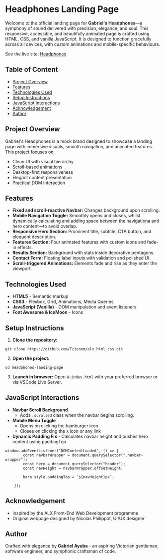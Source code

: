# Headphones Landing Page

Welcome to the official landing page for **Gabriel's Headphones**&mdash;a symphony of sound delivered with precision,
elegance, and soul. This responsive, accessible, and beautifully animated page is crafted using HTML, CSS, and vanilla
JavaScript. It is designed to function gracefully across all devices, with custom animations and mobile-specific
behaviours.

See the live site: [Headphones](https://gabs-headphones.vercel.app)

## Table of Content

- [Project Overview](#project-overview)
- [Features](#features)
- [Technologies Used](#technologies-used)
- [Setup Instructions](#setup-instructions)
- [JavaScript Interactions](#javascript-interactions)
- [Acknowledgement](#acknowledgement)
- [Author](#author)

## Project Overview

Gabriel's Headphones is a mock brand designed to showcase a landing page with immersive visuals, smooth navigation, and
animated features. This project focuses on:

- Clean UI with visual hierarchy
- Scroll-based animations
- Desktop-first responsiveness
- Elegant content presentation
- Practical DOM interaction

## Features

- **Fixed and scroll-reactive Navbar:** Changes background upon scrolling.
- **Mobile Navigation Toggle:** Smoothly opens and closes, whilst dynamically calculating and adding space between the
  navigationa and hero content&mdash;to avoid overlap.
- **Responsive Hero Section:** Prominent title, subtitle, CTA button, and eloquent description.
- **Features Section:** Four animated features with custom icons and fade-in effects.
- **Results Section:** Background with stats inside decorative pentagons.
- **Contact Form:** Floating label inputs with validation and polished UI.
- **Scroll-triggered Animations:** Elements fade and rise as they enter the viewport.

## Technologies Used

- **HTML5** - Semantic markup
- **CSS3** - Flexbox, Grid, Animations, Media Queries
- **JavaScript (Vanilla)** - DOM manipulation and event listeners
- **Font Awesome & IcoMoon** - Icons

## Setup Instructions

1. **Clone the repository:**

```
git clone https://github.com/Tzienom/alx_html_css.git
```

2. **Open the project:**

```
cd headphones-landing-page
```

3. **Launch in browser:** Open `8-index.html` with your preferred browser or via VSCode Live Server.

## JavaScript Interactions

- **Navbar Scroll Background**
  - Adds `.scrolled` class when the navbar begins scrolling.
- **Mobile Menu Toggle**
  - Opens on clicking the hamburger icon
  - Closes on clicking the `X` icon or any link
- **Dynamic Padding Fix** - Calculates navbar height and pushes hero content using paddingTop

```
window.addEventListener("DOMContentLoaded", () => {
        const navbarWrapper = document.querySelector(".navbar-wrapper");
        const hero = document.querySelector("header");
        const navHeight = navbarWrapper.offsetHeight;

        hero.style.paddingTop = `${navHeight}px`;

    });
```

## Acknowledgement

- Inspired by the ALX Front-End Web Development programme
- Original webpage designed by Nicolas Philippot, UI/UX designer

## Author

Crafted with elegance by **Gabriel Ayuba** - an aspiring Victorian gentleman, software engineer, and symphonic craftsman
of code.
